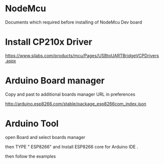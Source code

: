 # NodeMcu
Documents which required before installing of NodeMcu Dev board 

# Install CP210x Driver 

https://www.silabs.com/products/mcu/Pages/USBtoUARTBridgeVCPDrivers.aspx

# Arduino Board manager 
Copy and past to additional boards manager URL in preferences 

http://arduino.esp8266.com/stable/package_esp8266com_index.json

# Arduino Tool 

open Board and select boards manager 

then TYPE " ESP8266" and Install  ESP8266 core for Arduino IDE .

then follow the examples

